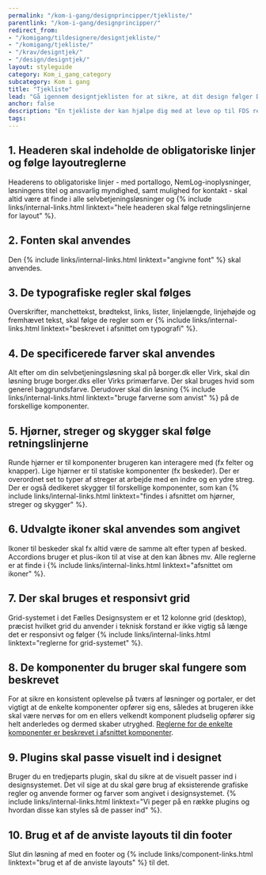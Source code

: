 ```yaml
---
permalink: "/kom-i-gang/designprincipper/tjekliste/"
parentlink: "/kom-i-gang/designprincipper/"
redirect_from:
- "/komigang/tildesignere/designtjekliste/"
- "/komigang/tjekliste/"
- "/krav/designtjek/"
- "/design/designtjek/"
layout: styleguide
category: Kom_i_gang_category
subcategory: Kom i gang
title: "Tjekliste"
lead: "Gå igennem designtjeklisten for at sikre, at dit design følger Det Fælles Designsystem."
anchor: false
description: "En tjekliste der kan hjælpe dig med at leve op til FDS retningslinjer."
tags:
---
```


<h2 class="h5">1. Headeren skal indeholde de obligatoriske linjer og følge layoutreglerne</h2>

Headerens to obligatoriske linjer - med portallogo, NemLog-inoplysninger, løsningens titel og ansvarlig myndighed, samt mulighed for kontakt - skal altid være at finde i alle selvbetjeningsløsninger og {% include links/internal-links.html linktext="hele headeren skal følge retningslinjerne for layout" %}.

<h2 class="h5">2. Fonten skal anvendes</h2>

Den {% include links/internal-links.html linktext="angivne font" %} skal anvendes.

<h2 class="h5">3. De typografiske regler skal følges</h2>

Overskrifter, manchettekst, brødtekst, links, lister, linjelængde, linjehøjde og fremhævet tekst, skal følge de regler som er {% include links/internal-links.html linktext="beskrevet i afsnittet om typografi" %}.

<h2 class="h5">4. De specificerede farver skal anvendes</h2>

Alt efter om din selvbetjeningsløsning skal på borger.dk eller Virk, skal din løsning bruge borger.dks eller Virks primærfarve. Der skal bruges hvid som generel baggrundsfarve. Derudover skal din løsning {% include links/internal-links.html linktext="bruge farverne som anvist" %} på de forskellige komponenter.

<h2 class="h5">5. Hjørner, streger og skygger skal følge retningslinjerne</h2>

Runde hjørner er til komponenter brugeren kan interagere med (fx felter og knapper). Lige hjørner er til statiske komponenter (fx beskeder). Der er overordnet set to typer af streger at arbejde med en indre og en ydre streg. Der er også dedikeret skygger til forskellige komponenter, som kan {% include links/internal-links.html linktext="findes i afsnittet om hjørner, streger og skygger" %}.

<h2 class="h5">6. Udvalgte ikoner skal anvendes som angivet</h2>

Ikoner til beskeder skal fx altid være de samme alt efter typen af besked.<br />Accordions bruger et plus-ikon til at vise at den kan åbnes mv. Alle reglerne er at finde i {% include links/internal-links.html linktext="afsnittet om ikoner" %}.

<h2 class="h5">7. Der skal bruges et responsivt grid</h2>

Grid-systemet i det Fælles Designsystem er et 12 kolonne grid (desktop), præcist hvilket grid du anvender i teknisk forstand er ikke vigtig så længe det er responsivt og følger {% include links/internal-links.html linktext="reglerne for grid-systemet" %}.

<h2 class="h5">8. De komponenter du bruger skal fungere som beskrevet</h2>

For at sikre en konsistent oplevelse på tværs af løsninger og portaler, er det vigtigt at de enkelte komponenter opfører sig ens, således at brugeren ikke skal være nervøs for om en ellers velkendt komponent pludselig opfører sig helt anderledes og dermed skaber utryghed. <a href="/komponenter/">Reglerne for de enkelte komponenter er beskrevet i afsnittet komponenter</a>.

<h2 class="h5">9. Plugins skal passe visuelt ind i designet</h2>

Bruger du en tredjeparts plugin, skal du sikre at de visuelt passer ind i designsystemet. Det vil sige at du skal gøre brug af eksisterende grafiske regler og anvende former og farver som angivet i designsystemet. {% include links/internal-links.html linktext="Vi peger på en række plugins og hvordan disse kan styles så de passer ind" %}.

<h2 class="h5">10. Brug et af de anviste layouts til din footer</h2>

Slut din løsning af med en footer og {% include links/component-links.html linktext="brug et af de anviste layouts" %} til det.
